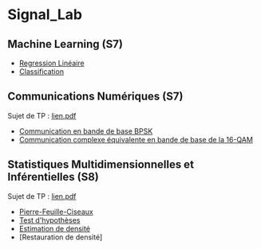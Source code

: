 # Signal_Lab
## Machine Learning (S7)
- [Regression Linéaire](Régression_Linéaire.ipynb)
- [Classification](Classification.ipynb)

## Communications Numériques (S7)
Sujet de TP : [lien.pdf](TP_Comm_Num_2023.pdf)
- [Communication en bande de base BPSK](2G2TP1_TP1Com_LANFREDI_WEIDLE)
- [Communication complexe équivalente en bande de base de la 16-QAM](2G2TP1_TP2Com_LANFREDI_WEIDLE)

## Statistiques Multidimensionnelles et Inférentielles (S8)
Sujet de TP : [lien.pdf](polyTP.pdf)
- [Pierre-Feuille-Ciseaux](2G3TP5-TP1-WEIDLE-LANFREDI.nb)
- [Test d'hypothèses](2G3TP5_TP2_WEIDLE_LANFREDI.nb)
- [Estimation de densité](2G3TP5_TP3_WEIDLE_LANFREDI.ipynb)
- [Restauration de densité]


